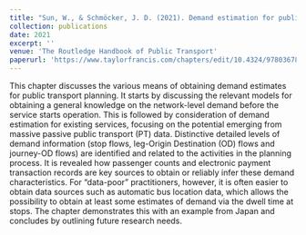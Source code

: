 ```yaml
---
title: "Sun, W., & Schmöcker, J. D. (2021). Demand estimation for public transport network planning. In The Routledge Handbook of Public Transport (pp. 289-305). Routledge."
collection: publications
date: 2021
excerpt: ''
venue: 'The Routledge Handbook of Public Transport'
paperurl: 'https://www.taylorfrancis.com/chapters/edit/10.4324/9780367816698-24/demand-estimation-public-transport-network-planning-wenzhe-sun-jan-dirk-schm%C3%B6cker'
---
```


This chapter discusses the various means of obtaining demand estimates for public transport planning. It starts by discussing the relevant models for obtaining a general knowledge on the network-level demand before the service starts operation. This is followed by consideration of demand estimation for existing services, focusing on the potential emerging from massive passive public transport (PT) data. Distinctive detailed levels of demand information (stop flows, leg-Origin Destination (OD) flows and journey-OD flows) are identified and related to the activities in the planning process. It is revealed how passenger counts and electronic payment transaction records are key sources to obtain or reliably infer these demand characteristics. For “data-poor” practitioners, however, it is often easier to obtain data sources such as automatic bus location data, which allows the possibility to obtain at least some estimates of demand via the dwell time at stops. The chapter demonstrates this with an example from Japan and concludes by outlining future research needs.